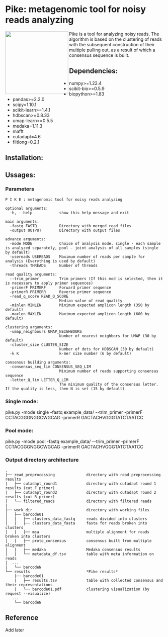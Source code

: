 # Pike: metagenomic tool for noisy reads analyzing
<img src="https://github.com/user-attachments/assets/29645cde-75f8-43b1-ae00-8275f549e720" width="200" height="200" align="left">
Pike is a tool for analyzing noisy reads. The algorithm is based on the clustering of reads with the subsequent construction of their multiple pulling out, as a result of which a consensus sequence is built.






## **Dependencies:**
- numpy>=1.22.4
- scikit-bio>=0.5.9
- biopython>=1.83
- pandas>=2.2.0
- scipy=1.10.1
- scikit-learn>=1.4.1
- hdbscan>=0.8.33
- umap-learn>=0.5.5
- medaka=1.11.3
- mafft
- cutadapt=4.6
- filtlong=0.2.1

## **Installation:**

## **Ussages:**
### Parameters
```
P I K E : metagenomic tool for noisy reads analyzing

optional arguments:
  -h, --help            show this help message and exit

main arguments:
  -fastq FASTQ          Directory with merged read files
  -output OUTPUT        Directory with output files

advance arguments:
  -mode MODE            Choice of analysis mode. single - each sample is analyzed separately, pool - joint analysis of all samples (single by default)
  -usereads USEREADS    Maximum number of reads per sample for analysis (Everything is used by default)
  -threads THREADS      Number of threads

read quality arguments:
  --trim_primer         Trim primers (If this mod is selected, then it is necessary to apply primer sequences)
  -primerF PRIMERF      Forward primer sequence
  -primerR PRIMERR      Reverse primer sequence
  -read_q_score READ_Q_SCORE
                        Median value of read quality
  -minlen MINLEN        Minimum expected amplicon length (350 by default)
  -maxlen MAXLEN        Maximum expected amplicon length (600 by default)

clustering arguments:
  -umap_neighbours UMAP_NEIGHBOURS
                        Number of nearest neighbors for UMAP (30 by default)
  -cluster_size CLUSTER_SIZE
                        Number of dots for HDBSCAN (30 by default)
  -k K                  k-mer size number (6 by default)

consensus building arguments:
  -consensus_seq_lim CONSENSUS_SEQ_LIM
                        Minimum number of reads supporting consensus sequence
  -letter_Q_lim LETTER_Q_LIM
                        The minimum quality of the consensus letter. If the quality is less, then N is set (15 by default)
```

### **Single mode:**
pike.py -mode single -fastq example_data/ --trim_primer  -primerF CCTACGGGNGGCWGCAG -primerR GACTACHVGGGTATCTAATCC

### **Pool mode:**
 pike.py -mode pool -fastq example_data/ --trim_primer  -primerF CCTACGGGNGGCWGCAG -primerR GACTACHVGGGTATCTAATCC


### Output directory architecture

```
.
├── read_preprocessing              directory with read preprocessing results
|   ├── cutadapt_round1             directory with cutadapt round 1 results (cut F primer)
|   ├── cutadapt_round2             directory with cutadapt round 2 results (cut R primer)
│   └── filtered_reads              directory with filtered reads
|
├── work_dir                        directory with working files
│   ├── barcode01
│   |   ├── clusters_data_fastq     reads divided into clusters
│   |   ├── clusters_data_fasta     fasta for reads broken into clusters
│   |   ├── msa                     multiple alignment for reads broken into clusters
│   |   ├── proto_consensus         consensus built from multiple alignment
│   |   ├── medaka                  Medaka consensus results
│   |   └── metadata_df.tsv         table with meta information on reads
│  ...
|   └── barcodeN 
└── results                         *Pike results*
    ├── barcode01
    |   ├── results.tsv             table with collected consensus and their representations
    |   └── barcode01.pdf           clustering visualization (by request --visualize)
   ...
    └── barcodeN 
```

## Reference
Add later 
